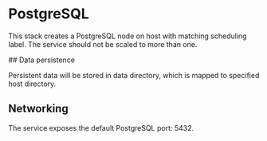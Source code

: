 # PostgreSQL

This stack creates a PostgreSQL node on host with matching scheduling label.
The service should not be scaled to more than one.

## Data persistence

Persistent data will be stored in data directory, which is mapped to specified host directory.

## Networking

The service exposes the default PostgreSQL port: 5432.
